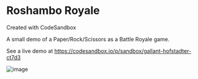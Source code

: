 # Roshambo Royale
Created with CodeSandbox

A small demo of a Paper/Rock/Scissors as a Battle Royale game.

See a live demo at https://codesandbox.io/p/sandbox/gallant-hofstadter-ct7d3

![image](https://github.com/user-attachments/assets/dcbaf9bb-0a16-4e54-bf8c-1efdc3d91235)
